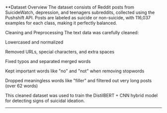 **Dataset Overview
The dataset consists of Reddit posts from SuicideWatch, depression, and teenagers subreddits, collected using the Pushshift API. Posts are labeled as suicide or non-suicide, with 116,037 examples for each class, making it perfectly balanced.

Cleaning and Preprocessing
The text data was carefully cleaned:

Lowercased and normalized

Removed URLs, special characters, and extra spaces

Fixed typos and separated merged words

Kept important words like "no" and "not" when removing stopwords

Dropped meaningless words like "filler" and filtered out very long posts (over 62 words)

This cleaned dataset was used to train the DistilBERT + CNN hybrid model for detecting signs of suicidal ideation.


---
